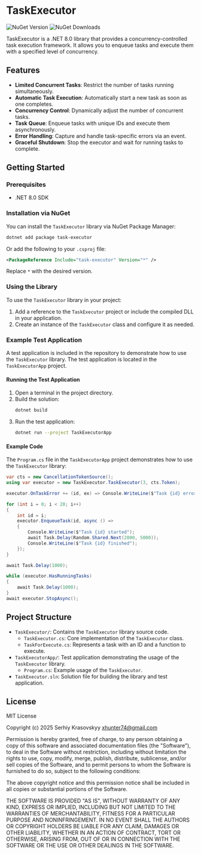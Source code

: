 # TaskExecutor

![NuGet Version](https://img.shields.io/nuget/v/task-executor.svg?style=flat-square)
![NuGet Downloads](https://img.shields.io/nuget/dt/task-executor.svg?style=flat-square)

TaskExecutor is a .NET 8.0 library that provides a concurrency-controlled task execution framework. It allows you to enqueue tasks and execute them with a specified level of concurrency.

## Features

- **Limited Concurrent Tasks**: Restrict the number of tasks running simultaneously.
- **Automatic Task Execution**: Automatically start a new task as soon as one completes.
- **Concurrency Control**: Dynamically adjust the number of concurrent tasks.
- **Task Queue**: Enqueue tasks with unique IDs and execute them asynchronously.
- **Error Handling**: Capture and handle task-specific errors via an event.
- **Graceful Shutdown**: Stop the executor and wait for running tasks to complete.

## Getting Started

### Prerequisites

- .NET 8.0 SDK

### Installation via NuGet

You can install the `TaskExecutor` library via NuGet Package Manager:

```bash
dotnet add package task-executor
```

Or add the following to your `.csproj` file:

```xml
<PackageReference Include="task-executor" Version="*" />
```

Replace `*` with the desired version.

### Using the Library

To use the `TaskExecutor` library in your project:

1. Add a reference to the `TaskExecutor` project or include the compiled DLL in your application.
2. Create an instance of the `TaskExecutor` class and configure it as needed.

### Example Test Application

A test application is included in the repository to demonstrate how to use the `TaskExecutor` library. The test application is located in the `TaskExecutorApp` project.

#### Running the Test Application

1. Open a terminal in the project directory.
2. Build the solution:
   ```bash
   dotnet build
   ```
3. Run the test application:
   ```bash
   dotnet run --project TaskExecutorApp
   ```

#### Example Code

The `Program.cs` file in the `TaskExecutorApp` project demonstrates how to use the `TaskExecutor` library:

```csharp
var cts = new CancellationTokenSource();
using var executor = new TaskExecutor.TaskExecutor(3, cts.Token);

executor.OnTaskError += (id, ex) => Console.WriteLine($"Task {id} error: {ex.Message}");

for (int i = 0; i < 20; i++)
{
    int id = i;
    executor.EnqueueTask(id, async () =>
    {
        Console.WriteLine($"Task {id} started");
        await Task.Delay(Random.Shared.Next(2000, 5000));
        Console.WriteLine($"Task {id} finished");
    });
}

await Task.Delay(1000);

while (executor.HasRunningTasks)
{
    await Task.Delay(1000);
}
await executor.StopAsync();
```

## Project Structure

- `TaskExecutor/`: Contains the `TaskExecutor` library source code.
  - `TaskExecutor.cs`: Core implementation of the `TaskExecutor` class.
  - `TaskForExecute.cs`: Represents a task with an ID and a function to execute.
- `TaskExecutorApp/`: Test application demonstrating the usage of the `TaskExecutor` library.
  - `Program.cs`: Example usage of the `TaskExecutor`.
- `TaskExecutor.sln`: Solution file for building the library and test application.

## License

MIT License

Copyright (c) 2025 Serhiy Krasovskyy xhunter74@gmail.com

Permission is hereby granted, free of charge, to any person obtaining a copy
of this software and associated documentation files (the "Software"), to deal
in the Software without restriction, including without limitation the rights
to use, copy, modify, merge, publish, distribute, sublicense, and/or sell
copies of the Software, and to permit persons to whom the Software is
furnished to do so, subject to the following conditions:

The above copyright notice and this permission notice shall be included in all
copies or substantial portions of the Software.

THE SOFTWARE IS PROVIDED "AS IS", WITHOUT WARRANTY OF ANY KIND, EXPRESS OR
IMPLIED, INCLUDING BUT NOT LIMITED TO THE WARRANTIES OF MERCHANTABILITY,
FITNESS FOR A PARTICULAR PURPOSE AND NONINFRINGEMENT. IN NO EVENT SHALL THE
AUTHORS OR COPYRIGHT HOLDERS BE LIABLE FOR ANY CLAIM, DAMAGES OR OTHER
LIABILITY, WHETHER IN AN ACTION OF CONTRACT, TORT OR OTHERWISE, ARISING FROM,
OUT OF OR IN CONNECTION WITH THE SOFTWARE OR THE USE OR OTHER DEALINGS IN THE
SOFTWARE.
